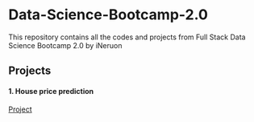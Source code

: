 # Data-Science-Bootcamp-2.0

This repository contains all the codes and projects from Full Stack Data Science Bootcamp 2.0 by iNeruon

## Projects

#### 1. House price prediction

[Project](projects/house_price_prediction)
